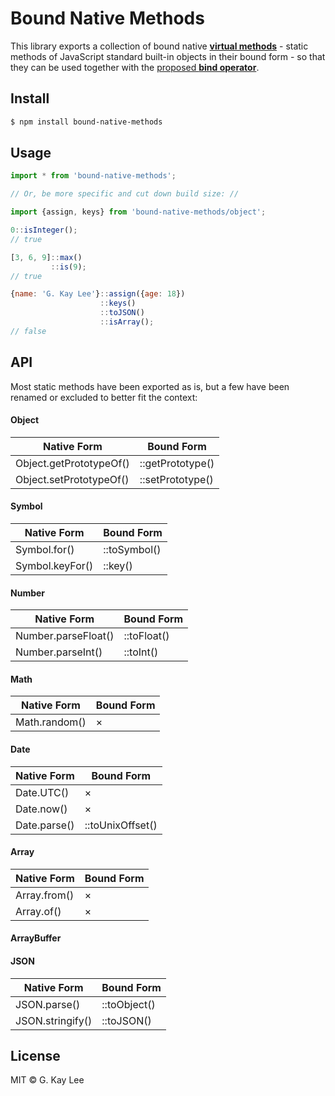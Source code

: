 Bound Native Methods
====================

This library exports a collection of bound native [**virtual methods**](http://babeljs.io/blog/2015/05/14/function-bind/#virtual-methods) - static methods of JavaScript standard built-in objects in their bound form - so that they can be used together with the [proposed **bind operator**](https://github.com/zenparsing/es-function-bind).

Install
-------

```bash
$ npm install bound-native-methods
```

Usage
-----

```javascript
import * from 'bound-native-methods';

// Or, be more specific and cut down build size: //

import {assign, keys} from 'bound-native-methods/object';
```

```javascript
0::isInteger();
// true
```

```javascript
[3, 6, 9]::max()
         ::is(9);
// true
```

```javascript
{name: 'G. Kay Lee'}::assign({age: 18})
                    ::keys()
                    ::toJSON()
                    ::isArray();
// false
```

API
---

Most static methods have been exported as is, but a few have been renamed or excluded to better fit the context:

#### Object

| Native Form | Bound Form |
| ----------- | ---------- |
| Object.getPrototypeOf() | ::getPrototype() |
| Object.setPrototypeOf() | ::setPrototype() |

#### Symbol

| Native Form | Bound Form |
| ----------- | ---------- |
| Symbol.for()    | ::toSymbol() |
| Symbol.keyFor() | ::key()      |

#### Number

| Native Form | Bound Form |
| ----------- | ---------- |
| Number.parseFloat() | ::toFloat() |
| Number.parseInt()   | ::toInt()   |

#### Math

| Native Form | Bound Form |
| ----------- | ---------- |
| Math.random() | × |

#### Date

| Native Form | Bound Form |
| ----------- | ---------- |
| Date.UTC()   | ×                |
| Date.now()   | ×                |
| Date.parse() | ::toUnixOffset() |

#### Array

| Native Form | Bound Form |
| ----------- | ---------- |
| Array.from() | × |
| Array.of()   | × |

#### ArrayBuffer

#### JSON

| Native Form | Bound Form |
| ----------- | ---------- |
| JSON.parse()     | ::toObject() |
| JSON.stringify() | ::toJSON()   |

License
-------

MIT © G. Kay Lee
